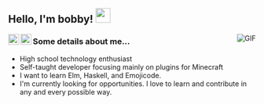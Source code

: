 ## Hello, I'm bobby! <img src="https://raw.githubusercontent.com/iampavangandhi/iampavangandhi/master/gifs/Hi.gif" width="30px"></h2>

<a href="https://twitter.com/bobby29831">
  <img align="left" alt="Ajay's Twitter" width="22px" src="https://cdn.jsdelivr.net/npm/simple-icons@v3/icons/twitter.svg" />
</a>
<a href="https://github.com/bobby29831">
  <img align="left" alt="Ajay's Github" width="22px" src="https://cdn.jsdelivr.net/npm/simple-icons@v3/icons/github.svg" />
</a>  
<img align="right" alt="GIF" src="https://i.pinimg.com/originals/79/39/df/7939df472d54342d3ed3f020f8d27c36.gif" />  
  
### Some details about me...
- High school technology enthusiast
- Self-taught developer focusing mainly on plugins for Minecraft 
- I want to learn Elm, Haskell, and Emojicode.
- I'm currently looking for opportunities. I love to learn and contribute in any and every possible way.
